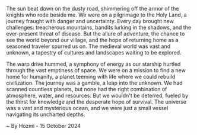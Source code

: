 
The sun beat down on the dusty road, shimmering off the armor of the knights who rode beside me. We were on a pilgrimage to the Holy Land, a journey fraught with danger and uncertainty.  Every day brought new challenges: treacherous mountains, bandits lurking in the shadows, and the ever-present threat of disease. But the allure of adventure, the chance to see the world beyond our village, and the hope of returning home as a seasoned traveler spurred us on. The medieval world was vast and unknown, a tapestry of cultures and landscapes waiting to be explored.

The warp drive hummed, a symphony of energy as our starship hurtled through the vast emptiness of space.  We were on a mission to find a new home for humanity, a planet teeming with life where we could rebuild civilization.  The journey was a gamble, a leap into the unknown.  We had scanned countless planets, but none had the right combination of atmosphere, water, and resources. But we wouldn't be deterred, fueled by the thirst for knowledge and the desperate hope of survival. The universe was a vast and mysterious ocean, and we were just a small vessel navigating its uncharted depths. 

~ By Hozmi - 15 October 2024
